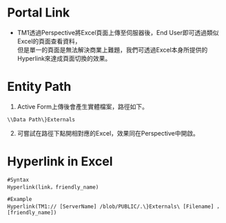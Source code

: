 # Portal Link
 * TM1透過Perspective將Excel頁面上傳至伺服器後，End User即可透過類似Excel的頁面查看資料，  
 但是單一的頁面是無法解決商業上難題，我們可透過Excel本身所提供的Hyperlink來達成頁面切換的效果。
 
# Entity Path
 1. Active Form上傳後會產生實體檔案，路徑如下。
   ```
  \\Data Path\}Externals
  ```
 2. 可嘗試在路徑下點開相對應的Excel，效果同在Perspective中開啟。


# Hyperlink in Excel
  ```
  #Syntax
  Hyperlink(link，friendly_name)
  
  #Example
  Hyperlink(TM1:// [ServerName] /blob/PUBLIC/.\}Externals\ [Filename] ，[friendly_name])
  ```
  
  
  
  
